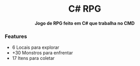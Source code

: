 <h1 align="center">
C# RPG
</h1>
<h4 align="center">
Jogo de RPG feito em C# que trabalha no CMD
</h4>

### Features
- 6 Locais para explorar
- +30 Monstros para enfrentar
- 17 Itens para coletar

